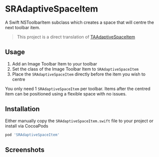 # SRAdaptiveSpaceItem
A Swift NSToolbarItem subclass which creates a space that will centre the next toolbar item.

> This project is a direct translation of [TAAdaptiveSpaceItem](https://github.com/timothyarmes/TAAdaptiveSpaceItem)

## Usage

1. Add an Image Toolbar Item to your toolbar
2. Set the class of the Image Toolbar Item to `SRAdaptiveSpaceItem`
3. Place the `SRAdaptiveSpaceItem` directly before the item you wish to centre

You only need 1 `SRAdaptiveSpaceItem` per toolbar. Items after the centred item can be positioned using a flexible space with no issues.

## Installation

Either manually copy the `SRAdaptiveSpaceItem.swift` file to your project or install via CocoaPods

````ruby
pod 'SRAdaptiveSpaceItem'
````

## Screenshots
